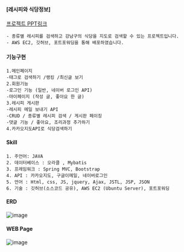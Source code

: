 #### [레시피와 식당정보]
[프로젝트 PPT링크](https://github.com/LIMSCODE/Web_Recipe-Project/blob/master/%5B%EB%A0%88%EC%8B%9C%ED%94%BC%ED%94%84%EB%A1%9C%EC%A0%9D%ED%8A%B8_ppt%5D_%EC%9E%84%EC%9E%AC%EC%9D%B4_1.pdf)
```
- 종류별 레시피를 검색하고 강남구의 식당을 지도로 검색할 수 있는 프로젝트입니다. 
- AWS EC2, 깃허브, 포트포워딩을 통해 배포하였습니다.
```
#### 기능구현
```
1.메인페이지 
-태그로 검색하기 /랭킹 /최신글 보기 
2.회원기능 
-로그인 기능 (일반, 네이버 로그인 API) 
-마이페이지 (작성 글, 좋아요 한 글) 
3.레시피 게시판  
-레시피 메일 보내기 API 
-CRUD / 종류별 레시피 검색 / 게시판 페이징  
-댓글 기능 / 좋아요, 조리과정 추가하기 
4.카카오지도API로 식당검색하기 
```

#### Skill
```
1. 주언어: JAVA
2. 데이터베이스 : 오라클 , Mybatis
3. 프레임워크 : Spring MVC, Bootstrap 
4. API : 카카오지도, 구글이메일, 네이버로그인
5. 언어 : Html, css, JS, jquery, Ajax, JSTL, JSP, JSON
6. 기술 : 깃허브(소스코드 공유), AWS EC2 (Ubuntu Server), 포트포워딩
```

#### ERD
![image](https://github.com/user-attachments/assets/32a82f50-c5a1-43fa-80b9-f3264b27cfad)
#### WEB Page
![image](https://github.com/user-attachments/assets/a3d5ffbd-1f8f-4db5-a6fe-205ae4723c5b)


